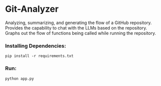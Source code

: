 # Git-Analyzer
Analyzing, summarizing, and generating the flow of a GitHub repository. Provides the capability to chat with the LLMs based on the repository. Graphs out the flow of functions being called while running the repository.

### Installing Dependencies:
```
pip install -r requirements.txt
```

### Run:
```
python app.py
```
